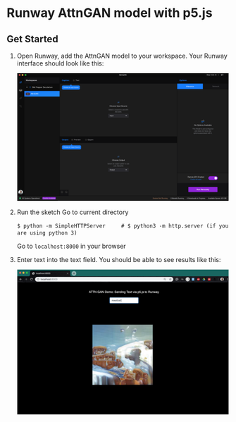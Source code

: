 # Runway AttnGAN model with p5.js

## Get Started
1. Open Runway, add the AttnGAN model to your workspace.
    Your Runway interface should look like this:

    <img src="images/interface.png" width="500">

2. Run the sketch
    Go to current directory
    ```
    $ python -m SimpleHTTPServer     # $ python3 -m http.server (if you are using python 3)
    ```
    Go to `localhost:8000` in your browser
3. Enter text into the text field. You should be able to see results like this:
    
    <img src="images/header.png" width="500">